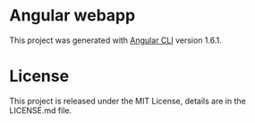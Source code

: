 # Angular webapp

This project was generated with [Angular CLI](https://github.com/angular/angular-cli) version 1.6.1.

# License

This project is released under the MIT License, details are in the LICENSE.md file.
